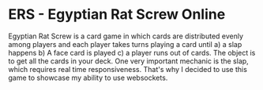# ERS - Egyptian Rat Screw Online

Egyptian Rat Screw is a card game in which cards are distributed evenly among players and each player takes turns playing a card until a) a slap happens b) A face card is played c) a player runs out of cards. The object is to get all the cards in your deck. One very important mechanic is the slap, which requires real time responsiveness. That's why I decided to use this game to showcase my ability to use websockets.

